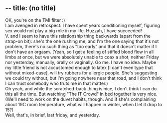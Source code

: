 --
title: (no title)
--
<p>OK, you're on the TMI filter :)
<br/>
I am avenged in retrospect: I have spent years conditioning myself, figuring sex would not play a big role in my life. Huzzah, I have succeeded!
<br/>
<lj-cut text="and this is why">
V. and I seem to have this relationship thing backwards (apart from the strap-on bit): she's the one rushing me, and I'm the one saying that it's not problem, there's no such thing as "too early" and that it doesn't matter if I don't have an orgasm. (Yeah, so I get a feeling of stifled blood flow in all limbs at once, but we were absolutely unable to coax a shot, neither Friday nor yesterday, manually, orally or vaginally. Go me. I have no idea. Maybe my little friend is not accustomed enough to latex [I can't even type that without mixed-case], will try rubbers for allergic people. She's suggesting we could try without, but I'm going nowhere near that road, and I don't think I can trust somebody who truts me in that matter.) 
</lj-cut>
<br/>
Oh yeah, and while the scratched-back thing is nice, I don't think I can do this all the time. But watching "The IT Crowd" in bed together is very nice. (We'll need to work on the duvet habits, though. And if she's complaining about 19C room temperature, what will happen in winter, when I let it drop to 15?)
<br/>
Well, that's, in brief, last friday, and yesterday.</p>

